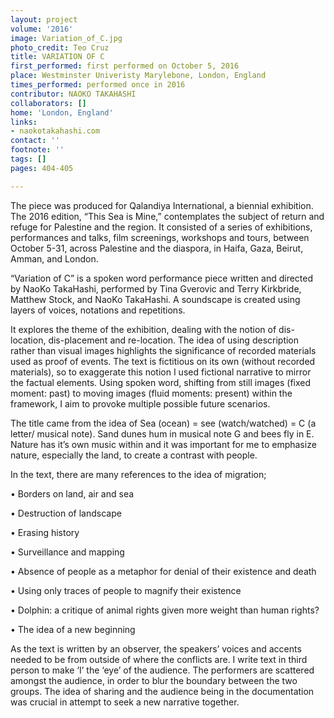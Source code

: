 ```yaml
---
layout: project
volume: '2016'
image: Variation_of_C.jpg
photo_credit: Teo Cruz
title: VARIATION OF C
first_performed: first performed on October 5, 2016
place: Westminster Univeristy Marylebone, London, England
times_performed: performed once in 2016
contributor: NAOKO TAKAHASHI
collaborators: []
home: 'London, England'
links:
- naokotakahashi.com
contact: ''
footnote: ''
tags: []
pages: 404-405

---
```


The piece was produced for Qalandiya International, a biennial exhibition. The 2016 edition, “This Sea is Mine,” contemplates the subject of return and refuge for Palestine and the region. It consisted of a series of exhibitions, performances and talks, film screenings, workshops and tours, between October 5-31, across Palestine and the diaspora, in Haifa, Gaza, Beirut, Amman, and London.

“Variation of C” is a spoken word performance piece written and directed by NaoKo TakaHashi, performed by Tina Gverovic and Terry Kirkbride, Matthew Stock, and NaoKo TakaHashi. A soundscape is created using layers of voices, notations and repetitions.

It explores the theme of the exhibition, dealing with the notion of dis-location, dis-placement and re-location. The idea of using description rather than visual images highlights the significance of recorded materials used as proof of events. The text is fictitious on its own (without recorded materials), so to exaggerate this notion I used fictional narrative to mirror the factual elements. Using spoken word, shifting from still images (fixed moment: past) to moving images (fluid moments: present) within the framework, I aim to provoke multiple possible future scenarios.

The title came from the idea of Sea (ocean) = see (watch/watched) = C (a letter/ musical note). Sand dunes hum in musical note G and bees fly in E. Nature has it’s own music within and it was important for me to emphasize nature, especially the land, to create a contrast with people.

In the text, there are many references to the idea of migration;

•   Borders on land, air and sea

•   Destruction of landscape

•   Erasing history

•   Surveillance and mapping

•   Absence of people as a metaphor for denial of their existence and death

•   Using only traces of people to magnify their existence

•   Dolphin: a critique of animal rights given more weight than human rights?

•   The idea of a new beginning

As the text is written by an observer, the speakers’ voices and accents needed to be from outside of where the conflicts are. I write text in third person to make ‘I’ the ‘eye’ of the audience. The performers are scattered amongst the audience, in order to blur the boundary between the two groups. The idea of sharing and the audience being in the documentation was crucial in attempt to seek a new narrative together.
